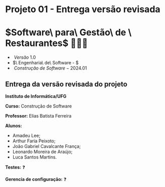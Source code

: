 # Projeto 01 - Entrega versão revisada
# $Software\ para\ Gestão\ de \ Restaurantes\$ 🥘🍳🔥

* $\ Versão\ 1.0$
* $\ Engenharia\ de\ Software - \$
* $\ Construção\ de\ Software - 2024.01$

## Entrega da versão revisada do projeto

**Instituto de Informática/UFG**

**Curso:** Construção de Software

**Professor:** Elias Batista Ferreira

**Alunos:**
  * Amadeu Lee; 
  * Arthur Faria Peixoto;
  * João Gabriel Cavalcante França;
  * Leonardo Moreira de Araújo;
  * Luca Santos Martins.

**Testes:** ❓

**Gerencia de configuração:** ❓
